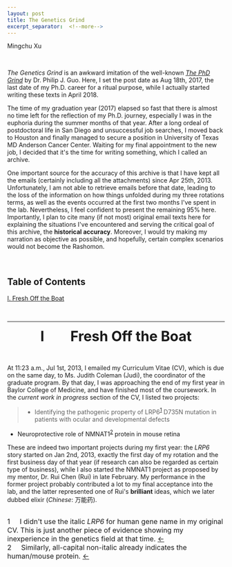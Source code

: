 ```yaml
---
layout: post
title: The Genetics Grind
excerpt_separator:  <!--more-->
---
```

Mingchu Xu

<br>

*The Genetics Grind* is an awkward imitation of the well-known [*The PhD Grind*](http://www.pgbovine.net/PhD-memoir/pguo-PhD-grind.pdf) by Dr. Philip J. Guo. Here, I set the post date as Aug 18th, 2017, the last date of my Ph.D. career for a ritual purpose, while I actually started writing these texts in April 2018.

The time of my graduation year (2017) elapsed so fast that there is almost no time left for the reflection of my Ph.D. journey, especially I was in the euphoria during the summer months of that year. After a long ordeal of postdoctoral life in San Diego and unsuccessful job searches, I moved back to Houston and finally managed to secure a position in University of Texas MD Anderson Cancer Center. Waiting for my final appointment to the new job, I decided that it's the time for writing something, which I called an archive.

One important source for the accuracy of this archive is that I have kept all the emails (certainly including all the attachments) since Apr 25th, 2013. Unfortunately, I am not able to retrieve emails before that date, leading to the loss of the information on how things unfolded during my three rotations terms, as well as the events occurred at the first two months I've spent in the lab. Nevertheless, I feel confident to present the remaining 95% here. Importantly, I plan to cite many (if not most) original email texts here for explaining the situations I've encountered and serving the critical goal of this archive, the **historical accuracy**. Moreover, I would try making my narration as objective as possible, and hopefully, certain complex scenarios would not become the Rashomon.

<br>


## Table of Contents

[I. Fresh Off the Boat](#ch1)


<br>

---
<a name="ch1"></a>
<p><center><font size="6"><b>I &nbsp;&nbsp;&nbsp;&nbsp;&nbsp;&nbsp; Fresh Off the Boat</b></font></center></p>

<br>

At 11:23 a.m., Jul 1st, 2013, I emailed my Curriculum Vitae (CV), which is due on the same day, to Ms. Judith Coleman (Judi), the coordinator of the graduate program. By that day, I was approaching the end of my first year in Baylor College of Medicine, and have finished most of the coursework. In the *current work in progress* section of the CV, I listed two projects:
<a name="fno1"></a>
> - Identifying the pathogenic property of LRP6<sup>[1](#fn1)</sup> D735N mutation in patients with ocular and developmental defects <a name="fno2"></a> 
- Neuroprotective role of NMNAT1<sup>[2](#fn2)</sup> protein in mouse retina  

These are indeed two important projects during my first year: the *LRP6* story started on Jan 2nd, 2013, exactly the first day of my rotation and the first business day of that year (if research can also be regarded as certain type of business), while I also started the NMNAT1 project as proposed by my mentor, Dr. Rui Chen (Rui) in late February. My performance in the former project probably contributed a lot to my final acceptance into the lab, and the latter represented one of Rui's **brilliant** ideas, which we later dubbed elixir (*Chinese*: 万能药).


<br>
<font size="3"><a name="fn1">1</a>&nbsp;&nbsp;&nbsp;&nbsp; I didn't use the italic <i>LRP6</i> for human gene name in my original CV. This is just another piece of evidence showing my inexperience in the genetics field at that time. <a href="#fno1">&larr;</a> </font> 
<font size="3"><br></font>
<font size="3"><a name="fn2">2</a>&nbsp;&nbsp;&nbsp;&nbsp; Similarly, all-capital non-italic already indicates the human/mouse protein. <a href="#fno2">&larr;</a> </font>
